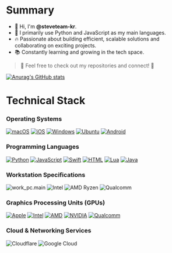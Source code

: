 # Summary
- 👋 Hi, I'm **@steveteam-kr**.  
- 👀 I primarily use Python and JavaScript as my main languages.
- 🔥 Passionate about building efficient, scalable solutions and collaborating on exciting projects.  
- 📚 Constantly learning and growing in the tech space.  

> 🤝 Feel free to check out my repositories and connect! 🚀


[![Anurag's GitHub stats](https://github-readme-stats.vercel.app/api?username=steveteam-kr)](https://github.com/anuraghazra/github-readme-stats)

# Technical Stack
### Operating Systems
[![macOS](https://img.shields.io/badge/macOS-000000?logo=apple&logoColor=F0F0F0)](#)
[![iOS](https://img.shields.io/badge/iOS-000000?&logo=apple&logoColor=white)](#)
[![Windows](https://custom-icon-badges.demolab.com/badge/Windows-0078D6?logo=windows11&logoColor=white)](#)
[![Ubuntu](https://img.shields.io/badge/Ubuntu-E95420?logo=ubuntu&logoColor=white)](#)
[![Android](https://img.shields.io/badge/Android-3DDC84?logo=android&logoColor=white)](#)
### Programming Languages
[![Python](https://img.shields.io/badge/Python-3776AB?logo=python&logoColor=fff)](#)
[![JavaScript](https://img.shields.io/badge/JavaScript-F7DF1E?logo=javascript&logoColor=000)](#)
[![Swift](https://img.shields.io/badge/Swift-F54A2A?logo=swift&logoColor=white)](#)
[![HTML](https://img.shields.io/badge/HTML-%23E34F26.svg?logo=html5&logoColor=white)](#)
[![Lua](https://img.shields.io/badge/Lua-2C2D72?logo=lua&logoColor=white)](#)
[![Java](https://img.shields.io/badge/Java-%23ED8B00.svg?logo=openjdk&logoColor=white)](#)
### Workstation Specifications
![work_pc.main](https://img.shields.io/badge/Apple-Silicon-999999?logo=apple&logoColor=white)
![Intel](https://img.shields.io/badge/Intel-Core-0071C5?logo=intel&logoColor=white)
![AMD Ryzen](https://img.shields.io/badge/AMD-Ryzen-ED1C24?logo=amd&logoColor=white)
![Qualcomm](https://img.shields.io/badge/Qualcomm-Snapdragon-3253DC?logo=qualcomm&logoColor=white)
### Graphics Processing Units (GPUs)  
[![Apple](https://img.shields.io/badge/Apple-999999?logo=apple&logoColor=white)](#)
[![Intel](https://img.shields.io/badge/Intel-0071C5?logo=intel&logoColor=white)](#)
[![AMD](https://img.shields.io/badge/AMD-ED1C24?logo=amd&logoColor=white)](#)
[![NVIDIA](https://img.shields.io/badge/NVIDIA-76B900?logo=nvidia&logoColor=white)](#)
[![Qualcomm](https://img.shields.io/badge/Qualcomm-3253DC?logo=qualcomm&logoColor=white)](#)
### Cloud & Networking Services
![Cloudflare](https://img.shields.io/badge/Cloudflare-F38020?logo=Cloudflare&logoColor=white)
![Google Cloud](https://img.shields.io/badge/Google_Cloud-4285F4?logo=google-cloud&logoColor=white)
